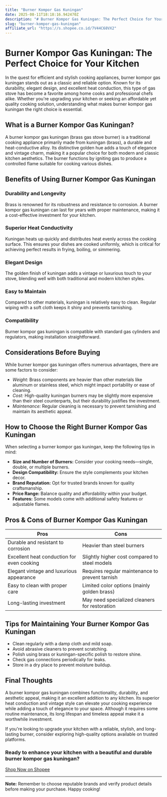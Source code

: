 ```yaml
---
title: "Burner Kompor Gas Kuningan"
date: 2025-08-11T18:18:16.942470Z
description: "# Burner Kompor Gas Kuningan: The Perfect Choice for Your Kitchen..."
slug: "burner-kompor-gas-kuningan"
affiliate_url: "https://s.shopee.co.id/7V44C68VX2"
---
```

# Burner Kompor Gas Kuningan: The Perfect Choice for Your Kitchen

In the quest for efficient and stylish cooking appliances, burner kompor gas kuningan stands out as a classic and reliable option. Known for its durability, elegant design, and excellent heat conduction, this type of gas stove has become a favorite among home cooks and professional chefs alike. Whether you're upgrading your kitchen or seeking an affordable yet quality cooking solution, understanding what makes burner kompor gas kuningan the right choice is essential.

## What is a Burner Kompor Gas Kuningan?

A burner kompor gas kuningan (brass gas stove burner) is a traditional cooking appliance primarily made from kuningan (brass), a durable and heat-conductive alloy. Its distinctive golden hue adds a touch of elegance and vintage charm, making it a popular choice for both modern and classic kitchen aesthetics. The burner functions by igniting gas to produce a controlled flame suitable for cooking various dishes.

## Benefits of Using Burner Kompor Gas Kuningan

### Durability and Longevity

Brass is renowned for its robustness and resistance to corrosion. A burner kompor gas kuningan can last for years with proper maintenance, making it a cost-effective investment for your kitchen.

### Superior Heat Conductivity

Kuningan heats up quickly and distributes heat evenly across the cooking surface. This ensures your dishes are cooked uniformly, which is critical for achieving perfect results in frying, boiling, or simmering.

### Elegant Design

The golden finish of kuningan adds a vintage or luxurious touch to your stove, blending well with both traditional and modern kitchen styles.

### Easy to Maintain

Compared to other materials, kuningan is relatively easy to clean. Regular wiping with a soft cloth keeps it shiny and prevents tarnishing.

### Compatibility

Burner kompor gas kuningan is compatible with standard gas cylinders and regulators, making installation straightforward.

## Considerations Before Buying

While burner kompor gas kuningan offers numerous advantages, there are some factors to consider:

- *Weight:* Brass components are heavier than other materials like aluminum or stainless steel, which might impact portability or ease of cleaning.
- *Cost:* High-quality kuningan burners may be slightly more expensive than their steel counterparts, but their durability justifies the investment.
- *Maintenance:* Regular cleaning is necessary to prevent tarnishing and maintain its aesthetic appeal.

## How to Choose the Right Burner Kompor Gas Kuningan

When selecting a burner kompor gas kuningan, keep the following tips in mind:

- **Size and Number of Burners:** Consider your cooking needs—single, double, or multiple burners.
- **Design Compatibility:** Ensure the style complements your kitchen decor.
- **Brand Reputation:** Opt for trusted brands known for quality craftsmanship.
- **Price Range:** Balance quality and affordability within your budget.
- **Features:** Some models come with additional safety features or adjustable flames.

## Pros & Cons of Burner Kompor Gas Kuningan

| Pros | Cons |
|---------|---------|
| Durable and resistant to corrosion | Heavier than steel burners |
| Excellent heat conduction for even cooking | Slightly higher cost compared to steel models |
| Elegant vintage and luxurious appearance | Requires regular maintenance to prevent tarnish |
| Easy to clean with proper care | Limited color options (mainly golden brass) |
| Long-lasting investment | May need specialized cleaners for restoration |

## Tips for Maintaining Your Burner Kompor Gas Kuningan

- Clean regularly with a damp cloth and mild soap.
- Avoid abrasive cleaners to prevent scratching.
- Polish using brass or kuningan-specific polish to restore shine.
- Check gas connections periodically for leaks.
- Store in a dry place to prevent moisture buildup.

## Final Thoughts

A burner kompor gas kuningan combines functionality, durability, and aesthetic appeal, making it an excellent addition to any kitchen. Its superior heat conduction and vintage style can elevate your cooking experience while adding a touch of elegance to your space. Although it requires some routine maintenance, its long lifespan and timeless appeal make it a worthwhile investment.

If you're looking to upgrade your kitchen with a reliable, stylish, and long-lasting burner, consider exploring high-quality options available on trusted platforms.

### Ready to enhance your kitchen with a beautiful and durable burner kompor gas kuningan? 

[Shop Now on Shopee](https://s.shopee.co.id/7V44C68VX2)

---

**Note:** Remember to choose reputable brands and verify product details before making your purchase. Happy cooking!